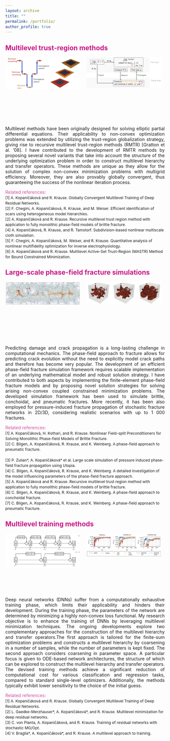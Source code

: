 ```yaml
---
layout: archive
title: ""
permalink: /portfolio/
author_profile: true
---
```


## <span style="color:rgb(199, 21, 133)"> Multilevel trust-region methods</span>
<head>
<style>
#wrapper_top {
	 display: flex;
}
#wrapper {
	 
}
#picture_half {
    display: inline-block;
    width:47%;
    height:190px;
}
#div_space {
    display: inline-block;
    width:4%;
    height:190px;
}
</style>
</head>
<body>	
	<div id="wrapper_top">
	    <div id="picture_half">  
	    	<img src="/images/rmtr.png">
	    </div>
		<div id="div_space"></div>    
	    <div id="picture_half">  
	    	<img src="/images/rmtr2.png">
	    </div>
	</div>

<div style="text-align: justify"><br/> 
Multilevel methods have been originally designed for solving elliptic partial differential equations. Their applicability to non-convex optimization problems was extended by utilizing the trust-region globalization strategy, giving rise to recursive multilevel trust-region methods (RMTR) [Gratton et al. ’08]. I have contributed to the development of RMTR methods by proposing several novel variants that take into account the structure of the underlying optimization problem in order to construct multilevel hierarchy and transfer operators. These methods are unique as they allow for the solution of complex non-convex minimization problems with multigrid efficiency. Moreover, they are also provably globally convergent, thus guaranteeing the success of the nonlinear iteration process.</div>


<span style="color:rgb(199, 21, 133, 0.75); font-size: 14px"> Related references: </span><br />
<span style="font-size: 12px">
[1] A. Kopaničáková and R. Krause. Globally Convergent Multilevel Training of Deep Residual Networks. <br />
[2] F. Chegini, A. Kopaničáková, R. Krause, and M. Weiser. Efficient identification of scars using heterogeneous model hierarchies. <br />
[2] A. Kopaničáková and R. Krause. Recursive multilevel trust region method with application to fully monolithic phase-field models of brittle fracture. <br />
[4] A. Kopaničáková, R. Krause, and R. Tamstorf. Subdivision-based nonlinear multiscale cloth simulation. <br />
[5] F. Chegini, A. Kopaničáková, M. Weiser, and R. Krause. Quantitative analysis of nonlinear multifidelity optimization for inverse electrophysiology. <br />
[6] A. Kopaničáková and R. Krause. Multilevel Active-Set Trust-Region (MASTR) Method for Bound Constrained Minimization. <br />
</span>	
</body>






## <span style="color:rgb(199, 21, 133)"> Large-scale phase-field fracture simulations</span>
<head>
<style>
#wrapper_top {
	 display: flex;
}
#wrapper {
	 
}
#picture_half {
    display: inline-block;
    width:47%;
    height:180px;
}
#div_space {
    display: inline-block;
    width:4%;
    height:180px;
}
</style>
</head>
<body>	
	<div id="wrapper_top">
	    <div id="picture_half">  
	    	<img src="/images/frac_net1.png">
	    </div>
		<div id="div_space"></div>    
	    <div id="picture_half">  
	    	<img src="/images/frac_net2.png">
	    </div>
	</div>

<div style="text-align: justify"> Predicting damage and crack propagation is a long-lasting challenge in computational mechanics. The phase-field approach to fracture allows for predicting crack evolution without the need to explicitly model crack paths and therefore has become very popular. The development of an efficient phase-field fracture simulation framework requires scalable implementation of an underlying mathematical model and robust solution strategy. I have contributed to both aspects by implementing the finite-element phase-field fracture models and by proposing novel solution strategies for solving arising non-convex coupled constrained minimization problems. The developed simulation framework has been used to simulate brittle, conchoidal, and pneumatic fractures. More recently, it has been also employed for pressure-induced fracture propagation of stochastic fracture networks in 2D/3D, considering realistic scenarios with up to 1 000 fractures.</div>


<span style="color:rgb(199, 21, 133, 0.75); font-size: 14px"> Related references: </span><br />
<span style="font-size: 12px">
[1] A. Kopaničáková, H. Kothari, and R. Krause. Nonlinear Field-split Preconditioners for Solving Monolithic Phase-field Models of Brittle Fracture. <br />
[2] C. Bilgen, A. Kopaničáková, R. Krause, and K. Weinberg. A phase-field approach to pneumatic fracture. <br />	
[3] P. Zulian\*, A. Kopaničáková\* et al. Large scale simulation of pressure induced phase-field fracture propagation using Utopia.<br />
[4] C. Bilgen, A. Kopaničáková, R. Krause, and K. Weinberg. A detailed investigation of the model influencing parameters of the phase-field fracture approach.<br />
[5] A. Kopaničáková and R. Krause. Recursive multilevel trust region method with application to fully monolithic phase-field models of brittle fracture. <br />
[6] C. Bilgen, A. Kopaničáková, R. Krause, and K. Weinberg. A phase-field approach to conchoidal fracture. <br />
[7] C. Bilgen, A. Kopaničáková, R. Krause, and K. Weinberg. A phase-field approach to pneumatic fracture. <br />
</span>
</body>




## <span style="color:rgb(199, 21, 133)"> Multilevel training methods</span>
<head>
<style>
#wrapper_top {
	 display: flex;
}
#wrapper {
	 
}
#picture_half {
    display: inline-block;
    width:47%;
    height:200px;
}
#div_space {
    display: inline-block;
    width:4%;
    height:200px;
}
</style>
</head>
<body>	
	<div id="wrapper_top">
	    <div id="picture_half">  
	    	<img src="/images/resnet1.png">
	    </div>
		<div id="div_space"></div>    
	    <div id="picture_half">  
	    	<center> <img src="/images/resnet2.png"></center>
	    </div>
	</div>

<div style="text-align: justify"> Deep neural networks (DNNs) suffer from a computationally exhaustive training phase, which limits their applicability and hinders their development. During the training phase, the parameters of the network are determined by minimizing a highly non-convex loss functional. My research objective is to enhance the training of DNNs by leveraging multilevel minimization techniques. The ongoing developments explore two complementary approaches for the construction of the multilevel hierarchy and transfer operators.The first approach is tailored for the finite-sum optimization problems and constructs a multilevel hierarchy by coarsening in a number of samples, while the number of parameters is kept fixed. The second approach considers coarsening in parameter space. A particular focus is given to ODE-based network architectures, the structure of which can be explored to construct the multilevel hierarchy and transfer operators. The devised training methods achieve a significant reduction of computational cost for various classification and regression tasks, compared to standard single-level optimizers. Additionally, the methods typically exhibit lower sensitivity to the choice of the initial guess. </div>


<span style="color:rgb(199, 21, 133, 0.75); font-size: 14px"> Related references: </span><br />
<span style="font-size: 12px">
[1] A. Kopaničáková and R. Krause. Globally Convergent Multilevel Training of Deep Residual Networks. <br />
[2] L. Gaedke-Merzhauser\*, A. Kopaničáková\*, and R. Krause. Multilevel minimization for deep residual networks. <br />
[3] C. von Planta, A. Kopaničáková, and R. Krause. Training of residual networks with stochastic MG/Opt. <br />
[4] V. Braglia\*, A. Kopaničáková\*, and R. Krause. A multilevel approach to training. <br />
</span>
</body>

